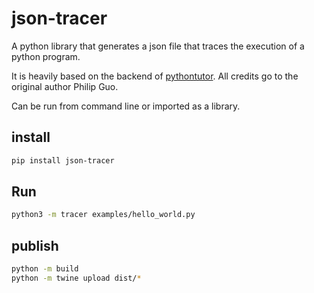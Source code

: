 # json-tracer
A python library that generates a json file that traces the execution of a python program.

It is heavily based on the backend of [pythontutor](https://pythontutor.com/). All credits go to the original author Philip Guo. 

Can be run from command line or imported as a library.

## install
```bash
pip install json-tracer
```

## Run
```bash
python3 -m tracer examples/hello_world.py
```

## publish
```bash
python -m build
python -m twine upload dist/*
```
